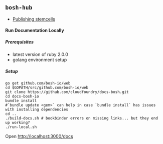 ## `bosh-hub`

* [Publishing stemcells](docs/publishing-stemcells.md)

#### Run Documentation Locally

##### Prerequisites

* latest version of ruby 2.0.0 
* golang environment setup

##### Setup

```
go get github.com/bosh-io/web
cd $GOPATH/src/github.com/bosh-io/web
git clone https://github.com/cloudfoundry/docs-bosh.git
cd docs-bosh-io
bundle install 
#`bundle update <gem>` can help in case `bundle install` has issues with installing dependencies  
cd ..
./build-docs.sh # bookbinder errors on missing links... but they end up working?
./run-local.sh

```

Open [http://localhost:3000/docs](http://localhost:3000/docs)
